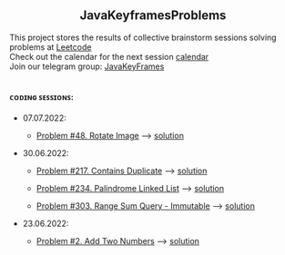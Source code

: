 <br/>
<p align="center">
  <h2 align="center">JavaKeyframesProblems</h2>

  <p align="left">
    This project stores the results of collective brainstorm sessions solving problems at <a href ='https://leetcode.com/problemset/all/'>Leetcode</a><br>
Check out the calendar for the next session <a href='https://cutt.ly/JJpel8R'>calendar</a><br>
Join our telegram group: <a href='https://t.me/JavaKeyFrames'>JavaKeyFrames</a>
  <br/>
  <br/>
  </p>
</p>

<h4>ᴄᴏᴅɪɴɢ ꜱᴇꜱꜱɪᴏɴꜱ:</h4>

- 07.07.2022:
  - <a href='https://leetcode.com/problems/add-two-numbers/'>Problem #48. Rotate Image</a> -->
    <a href='https://github.com/sendelufa/JavaKeyframesProblems/tree/master/src/main/java/_48'>solution</a>

- 30.06.2022:
  - <a href='https://leetcode.com/problems/add-two-numbers/'>Problem #217. Contains Duplicate</a> -->
    <a href='https://github.com/sendelufa/JavaKeyframesProblems/tree/master/src/main/java/_217'>solution</a>

  - <a href='https://leetcode.com/problems/palindrome-linked-list/'>Problem #234. Palindrome Linked List</a> -->
    <a href='https://github.com/sendelufa/JavaKeyframesProblems/tree/master/src/main/java/_234'>solution</a>

  - <a href='https://leetcode.com/problems/range-sum-query-immutable/'>Problem #303. Range Sum Query - Immutable</a> -->
    <a href='https://github.com/sendelufa/JavaKeyframesProblems/tree/master/src/main/java/_303'>solution</a>

- 23.06.2022:
  - <a href='https://leetcode.com/problems/add-two-numbers/'>Problem #2. Add Two Numbers</a> -->
    <a href='https://github.com/sendelufa/JavaKeyframesProblems/tree/master/src/main/java/_2'>solution</a>
